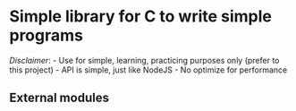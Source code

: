 # Simple library for C to write simple programs
*Disclaimer*:
    - Use for simple, learning, practicing purposes only (prefer to this project)
    - API is simple, just like NodeJS
    - No optimize for performance

## External modules
